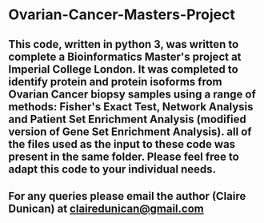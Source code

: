 # Ovarian-Cancer-Masters-Project
## This code, written in python 3, was written to complete a Bioinformatics Master's project at Imperial College London. It was completed to identify protein and protein isoforms from Ovarian Cancer biopsy samples using a range of methods: Fisher's Exact Test, Network Analysis and Patient Set Enrichment Analysis (modified version of Gene Set Enrichment Analysis). all of the files used as the input to these code was present in the same folder. Please feel free to adapt this code to your individual needs. 
## For any queries please email the author (Claire Dunican) at clairedunican@gmail.com
